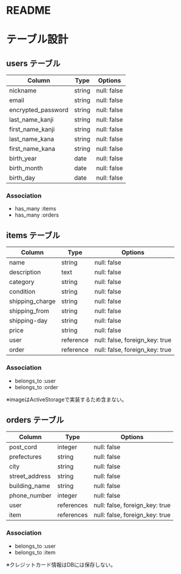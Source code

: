 # README

# テーブル設計

## users テーブル

| Column             | Type   | Options     |
| ------------------ | ------ | ----------- |
| nickname           | string | null: false |
| email              | string | null: false |
| encrypted_password | string | null: false |
| last_name_kanji    | string | null: false |
| first_name_kanji   | string | null: false |
| last_name_kana     | string | null: false |
| first_name_kana    | string | null: false |
| birth_year         | date   | null: false |
| birth_month        | date   | null: false |
| birth_day          | date   | null: false |

### Association

- has_many :items
- has_many :orders

## items テーブル

| Column          | Type      | Options                        |
| --------------- | --------- | ------------------------------ |
| name            | string    | null: false                    |
| description     | text      | null: false                    |
| category        | string    | null: false                    |
| condition       | string    | null: false                    |     
| shipping_charge | string    | null: false                    |  
| shipping_from   | string    | null: false                    |  
| shipping-day    | string    | null: false                    | 
| price           | string    | null: false                    | 
| user            | reference | null: false, foreign_key: true |
| order           | reference | null: false, foreign_key: true |


### Association

- belongs_to :user
- belongs_to :order

※imageはActiveStorageで実装するため含まない。

## orders テーブル

| Column         | Type       | Options                        |
| -------------- | ---------- | ------------------------------ |
| post_cord      | integer    | null: false                    |
| prefectures    | string     | null: false                    |
| city           | string     | null: false                    |
| street_address | string     | null: false                    |
| building_name  | string     | null: false                    |
| phone_number   | integer    | null: false                    |
| user           | references | null: false, foreign_key: true |
| item           | references | null: false, foreign_key: true |

### Association

- belongs_to :user
- belongs_to :item

※クレジットカード情報はDBには保存しない。
